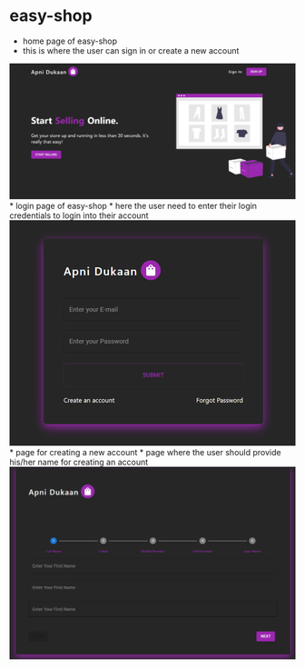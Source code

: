 # easy-shop
* home page of easy-shop 
* this is where the user can sign in or create a new account
<img src="/projectliveimages/1.png">
* login page of easy-shop
* here the user need to enter their login credentials to login into their account
<img src="/projectliveimages/2.png">
* page for creating a new account 
* page where the user should provide his/her name for creating an account
<img src="/projectliveimages/3.png">
 